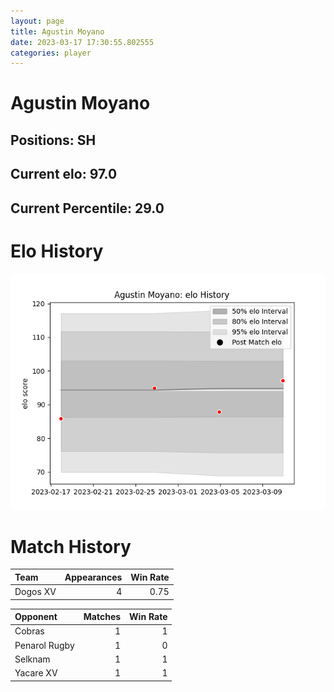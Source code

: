 ```yaml
---  
layout: page  
title: Agustin Moyano  
date: 2023-03-17 17:30:55.802555  
categories: player  
---
```

# Agustin Moyano

## Positions: SH

## Current elo: 97.0

## Current Percentile: 29.0

# Elo History


![elo history](history_AgustinMoyano.png)
# Match History


| Team     |   Appearances |   Win Rate |
|:---------|--------------:|-----------:|
| Dogos XV |             4 |       0.75 |

| Opponent      |   Matches |   Win Rate |
|:--------------|----------:|-----------:|
| Cobras        |         1 |          1 |
| Penarol Rugby |         1 |          0 |
| Selknam       |         1 |          1 |
| Yacare XV     |         1 |          1 |